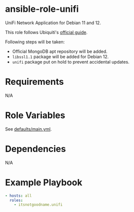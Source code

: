 # ansible-role-unifi

UniFi Network Application for Debian 11 and 12.

This role follows Ubiquiti's [official guide](https://help.ui.com/hc/en-us/articles/220066768-UniFi-Network-How-to-Install-and-Update-via-APT-on-Debian-or-Ubuntu).

Following steps will be taken:

- Official MongoDB apt repository will be added.
- `libssl1.1` package will be added for Debian 12.
- `unifi` package put on hold to prevent accidental updates.

# Requirements

N/A

# Role Variables

See [defaults/main.yml](defaults/main.yml).

# Dependencies

N/A

# Example Playbook

```yaml
- hosts: all
  roles:
    - itsnotgoodname.unifi
```
